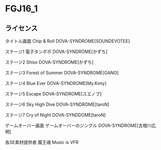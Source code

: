 # FGJ16_1


## ライセンス
タイトル画面
Chip & Roll
DOVA-SYNDROME[SOUNDEVOTEE]

ステージ1
電子タンポポ
DOVA-SYNDROME[かずち]

ステージ2
Shiso
DOVA-SYNDROME[かずち]

ステージ3
Forest of Summer
DOVA-SYNDROME[GANO]

ステージ4
Blue Ever 
DOVA-SYNDROME[My.Kimy]

ステージ5
Escape
DOVA-SYNDROME[スエノブ]

ステージ6
Sky High Dive
DOVA-SYNDROME[taroN]

ステージ7
Cry of Night
DOVA-SYNDDOME[taroN]

ゲームオーバー画面
ゲームオーバーのジングル
DOVA-SYNDROME[古根川広明]

各SE素材提供者
魔王魂
Music is VFR
